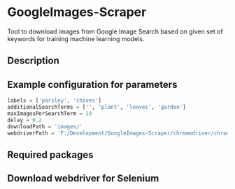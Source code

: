 # GoogleImages-Scraper
Tool to download images from Google Image Search based on given set of keywords for training machine learning models.
<br/>
<h2>Description</h2>

<h2>Example configuration for parameters</h2>

```python
labels = ['parsley', 'chives']
additionalSearchTerms = ['', 'plant', 'leaves', 'garden']
maxImagesPerSearchTerm = 10
delay = 0.2
downloadPath = 'images/'
webdriverPath = 'F:/Development/GoogleImages-Scraper/chromedriver/chromedriver.exe'
```

<h2>Required packages</h2>

<h2>Download webdriver for Selenium</h2>
